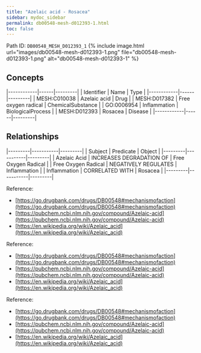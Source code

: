 ```yaml
---
title: "Azelaic acid - Rosacea"
sidebar: mydoc_sidebar
permalink: db00548-mesh-d012393-1.html
toc: false 
---
```



Path ID: `DB00548_MESH_D012393_1`
{% include image.html url="images/db00548-mesh-d012393-1.png" file="db00548-mesh-d012393-1.png" alt="db00548-mesh-d012393-1" %}

## Concepts

|------------|------|---------|
| Identifier | Name | Type    |
|------------|------|---------|
| MESH:C010038 | Azelaic acid | Drug |
| MESH:D017382 | Free oxygen radical | ChemicalSubstance |
| GO:0006954 | Inflammation | BiologicalProcess |
| MESH:D012393 | Rosacea | Disease |
|------------|------|---------|

## Relationships

|---------|-----------|---------|
| Subject | Predicate | Object  |
|---------|-----------|---------|
| Azelaic Acid | INCREASES DEGRADATION OF | Free Oxygen Radical |
| Free Oxygen Radical | NEGATIVELY REGULATES | Inflammation |
| Inflammation | CORRELATED WITH | Rosacea |
|---------|-----------|---------|

Reference: 
  - [https://go.drugbank.com/drugs/DB00548#mechanismofaction](https://go.drugbank.com/drugs/DB00548#mechanismofaction)
  - [https://pubchem.ncbi.nlm.nih.gov/compound/Azelaic-acid](https://pubchem.ncbi.nlm.nih.gov/compound/Azelaic-acid)
  - [https://en.wikipedia.org/wiki/Azelaic_acid](https://en.wikipedia.org/wiki/Azelaic_acid)

Reference: 
  - [https://go.drugbank.com/drugs/DB00548#mechanismofaction](https://go.drugbank.com/drugs/DB00548#mechanismofaction)
  - [https://pubchem.ncbi.nlm.nih.gov/compound/Azelaic-acid](https://pubchem.ncbi.nlm.nih.gov/compound/Azelaic-acid)
  - [https://en.wikipedia.org/wiki/Azelaic_acid](https://en.wikipedia.org/wiki/Azelaic_acid)

Reference: 
  - [https://go.drugbank.com/drugs/DB00548#mechanismofaction](https://go.drugbank.com/drugs/DB00548#mechanismofaction)
  - [https://pubchem.ncbi.nlm.nih.gov/compound/Azelaic-acid](https://pubchem.ncbi.nlm.nih.gov/compound/Azelaic-acid)
  - [https://en.wikipedia.org/wiki/Azelaic_acid](https://en.wikipedia.org/wiki/Azelaic_acid)
